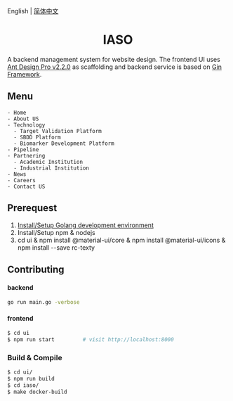English | [简体中文](./README.zh-CN.md)

<h1 align="center">IASO</h1>

A backend management system for website design. The frontend UI uses [Ant Design Pro v2.2.0](https://github.com/ant-design/ant-design-pro/releases/tag/2.2.0) as scaffolding and backend service is based on [Gin Framework](https://github.com/gin-gonic/gin).

## Menu

```
- Home
- About US
- Technology
  - Target Validation Platform
  - SBDD Platform
  - Biomarker Development Platform
- Pipeline
- Partnering
  - Academic Institution
  - Industrial Institution
- News
- Careers
- Contact US
```

## Prerequest
1. [Install/Setup Golang development environment](https://golang.org/)
3. Install/Setup npm & nodejs
4. cd ui & npm install @material-ui/core & npm install @material-ui/icons & npm install --save rc-texty

## Contributing
#### backend
```bash
go run main.go -verbose
```
#### frontend
```bash
$ cd ui
$ npm run start         # visit http://localhost:8000
```

### Build & Compile
```bash
$ cd ui/
$ npm run build
$ cd iaso/
$ make docker-build
```
